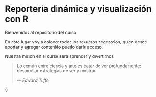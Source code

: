 # Reportería dinámica y visualización con R

Bienvenidos al repositorio del curso.

En este lugar voy a colocar todos los recursos necesarios, quien desee aportar y agregar contenido puedo darle acceso.

Nuestra misión en el curso será aprender y divertirnos.

> Lo común entre ciencia y arte es tratar de ver profundamente: desarrollar estrategias de ver y mostrar
>
> -- <cite>Edward Tufte</cite>


:) 


